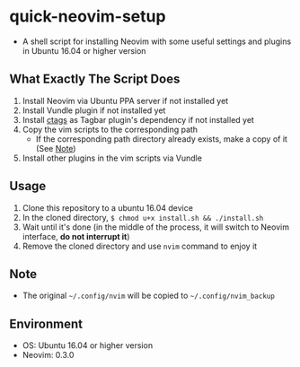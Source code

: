 # quick-neovim-setup

* A shell script for installing Neovim with some useful settings and plugins in Ubuntu 16.04 or higher version

## What Exactly The Script Does

1. Install Neovim via Ubuntu PPA server if not installed yet
2. Install Vundle plugin if not installed yet
3. Install [ctags](https://github.com/universal-ctags/ctags) as Tagbar plugin's dependency if not installed yet
3. Copy the vim scripts to the corresponding path
	* If the corresponding path directory already exists, make a copy of it (See [Note](#note))
4. Install other plugins in the vim scripts via Vundle

## Usage

1. Clone this repository to a ubuntu 16.04 device
2. In the cloned directory, `$ chmod u+x install.sh && ./install.sh`
3. Wait until it's done (in the middle of the process, it will switch to Neovim interface, **do not interrupt it**)
4. Remove the cloned directory and use `nvim` command to enjoy it

## Note

* The original `~/.config/nvim` will be copied to `~/.config/nvim_backup`

## Environment

* OS: Ubuntu 16.04 or higher version
* Neovim: 0.3.0
